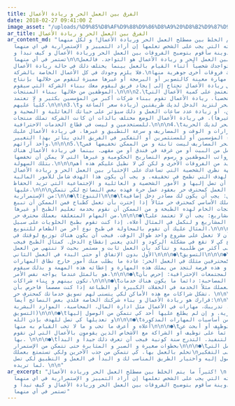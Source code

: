 ```yaml
---
title: الفرق بين العمل الحر و ريادة الأعمال
date: 2018-02-27 09:41:00 Z
image_asset: "/uploads/%D9%85%D8%AF%D9%88%D9%86%D8%A9%20%D8%B2%D9%87%D9%8A%D8%B1%202.jpg"
ar_title: الفرق بين العمل الحر و ريادة الأعمال
ar_content_md: "كثيراً ما يتم الخلط بين مصطلح العمل الحر وريادة الأعمال! و لكل منهما
  خواصه و مهاراته التي يجب على الشخص تعلمها إن أراد التمييز و الإستمرارية في اي منهما.
  في هذه التدوينة سأقوم بتوضيح الفروقات بين العمل الحر وريادة الأعمال و كيف تبدا و
  تستمر في أي منهما\n\nأكبر الفوارق بين العمل الحر و ريادة الأعمال هو التواجد. فالعمل
  الحر معتمد على تواجدك شخصياً أثناء القيام بالعمل بينما يختلف ذلك في حالة ريادة الأعمال
  فلا يلزم وجودك في كل الأعمال الخاصة بالشركة.\nو هناك فروقات أخرى جوهرية منها:\n\n\n1.\tالعمل
  الحر يحتاج إلى مهارة معينة كالتصوير أو البرمجة أو غيرها مميزة لتقوم من خلالها بإنتاج
  عمل لغيرك. في ريادة الأعمال تحتاج إلى إيجاد فريق ليقوم معك ببناء الشركة التي سيقوم
  الموظفين من خلالها ببناء المنتجات.\n\n\n2.\tالعمل الحر تعتمد على كمية الأعمال التي
  تقوم بها شخصياً. ريادة الأعمال تقوم ببناء شركات أكبر من المؤسسين بكثير و لا تعتمد
  كلياً عليهم.\n\n\n3.\tفي العمل الحر لتزيد الدخل لديك طريقتين (زيادة سعر الساعة و
  ذلك لحد معين، أو زيادة عدد ساعات العمل و ذلك سيؤثر على حياتك العائلية و الصحية و
  الاجتماعية و غيرها). في ريادة الأعمال الوضع مختلف بالذات ان كانت الشركة تملك منتجات
  للمستخدمين و ليست في قطاع الخدمات الاحترافية.\n\n\n4.\tفي العمل الحر لديك الحرية
  التامة في القرارات و الوقت و المصاريف و سرعة التطبيق و غيرها. في ريادة الأعمال عليك
  أن تعود للشركاء المؤسسين أو للمستثمرين أو التفكير في الفريق الذي يتأثر بهذا التغيير
  وأخذ آرائهم.\n\n\n5.\tفي العمل الحر المصاريف ليست ثابتة و من الممكن تخفيضها فمن
  الممكن أن تعمل من البيت أو من غرفة في فندق أو من مقهى. بينما في ريادة الأعمال هناك
  مصاريف ثابتة كرواتب الموظفين و رسوم التصاريح الحكومية و غيرها التي لا يمكن أن تخفضها
  بتلك السهولة.\n\n\nهنالك العديد من الفروقات الأخرى و لكن كي لا نطيل عليكم هذه أهم
  الفروقات من وجهة نظري الشخصية التي تساعدك على الإختيار بين العمل الحر و ريادة الأعمال
  واضعاً في بالك الهدف التي تطمح في تحقيقه. و يجب أن يكون هذا الهدف شامل للأمور المالية
  التي تريد أن تصل إليها و الأمور الشخصية و العائلية و الإجتماعية التي تريد الحفاظ
  عليها.\n\n\nإن كان قرارك العمل كمحترف حر بعقود عمل حرة فهذه بعض النصائح لكي تتمكن
  من الإستمرارية:\n\n●\t:التنوع\n\n●\tتنوع مصادر الدخل: يجب أن يكون لك مصادر دخل إضافية
  مرتبطة بعملك الأساسي كمحترف حر مثالاً إذا إخترت بأن تعمل كطباخ فمن الممكن أن تبيع
  أيضاً المنتجات الخام لهذه الطبخة و من الممكن أن نقوم بخدمة تعليم الطبخ أو غيرها
  من المهام المتعلقة بعملك محترف حر.\n\n\n●\tتنوع نوع المشاريع: يجب أن لا تعتمد على
  نوع واحد من المشاريع و لنكمل في المثال أعلاه. إذا كنت تقوم بطبخ الحلويات على سبيل
  المثال عليك أن تقوم بالمحاولة في طبخ نوع أخر من الطعام للتنويع.\n\n\n●\tتنوع توزيع
  الوقت: يجب أن لا تعمل على مشروع واحد طوال الوقت. فيجب أن يكون هناك توزيع لوقتك في
  أكثر من مشروع كي لا تقع في مشكلة الركود و الذي يعني إنقطاع الدخل. كمثال الطبخ فيجب
  أن تعمل على أكثر من طلبية و تتأكد بأن العمل ثابت و مستمر بحيث لا تنتهي من العمل
  الأول بدون الإتفاق أو حتى البدء في العمل الثاني\n\n\n●\tالتسويق\n\n\n●\tالتعاون
  مع من يعملون كمحترفين مثلك في العمل الحر: عادة ما يطلب منك أمور خارج نطاق المهارات
  التي تملكها و هذه فرصة لتجد من يملك هذه المهارة و إعطائه هذه المهمة و بذلك سيقوم
  هو بالمثل عندما يواجه نفس الأمر.\n\n\n●\tالتواجد في المجتمعات الإحترافية: إحرص بأن
  تكون بينهم و بناء شراكات.\n\n\n●\tمن خلال الخدمات المصاحبة: دائما ما يكون هناك خدمات
  مصاحبة لعملك مثلاً الخدمة في الحفلات الكبيرة أو الطباعة إذا كنت مصصماً فاحرص بأن
  تشكل شراكات مع هذه الأماكن لكي يتسنى لهم تسويق خدماتك كمحترف حر. \n\n\nأما إذا كان
  قرارك هو ريادة الأعمال و بناء شركتك الخاصة فلدي بعض النصائح أيضاً:\n\n\n●\tقم بقياس
  مهاراتك (خبرتك، تدريبك، مهارات في الأعمال مثل ادارة المال، المحاسبة، الموارد البشرية،
  التسويق)\n\n\n●\tضع خطة تجارية. و إن لم يطلع عليها أحد كي تتمكن من الوصول إليها
  و تعديلها كي تصل للهدف بإذن الله\n\n\n●\tتعلم ما لا تعرفه من أساسيات المهارات المذكورة
  أعلاه و أعرف ما تحب و ما لا تحب القيام به منها\n\n\n●\tإبدأ في التوظيف أو أبحث عن
  شريك. ركز دائماً على توظيف او الشراكة مع الأشخاص الذين يقومون بالأعمال التي لن تقوم
  بها. \n\n\n●\tالتدرج في التنفيذ. التدرج سنة كونية فيجب أن تعرف ذلك جيداً و البدأ
  بخطوات صغيرة و الصبر و المثابرة حتى تتمكن من الإستمرار\n\n\n●\tإبني بيئة العمل التي
  تحلم بالعمل بها. كي تتمكن من جذب الآخرين ولكي تستمتع بعملك\nليس عليك الآن إلى التفكير
  فيما تريد الوصول إليه وأختيار الطريق المناسب لك و البدأ في العمل و التطبيق لكي تصل
  لما تريده. \n\n"
ar_excerpt: "كثيراً ما يتم الخلط بين مصطلح العمل الحر وريادة الأعمال! \nو لكل منهما
  خواصه و مهاراته التي يجب على الشخص تعلمها إن أراد التمييز و الإستمرارية في اي منهما.
  في هذه التدوينة سأقوم بتوضيح الفروقات بين العمل الحر وريادة الأعمال و كيف تبدأ و
  تستمر في أي منهما"
---
```


